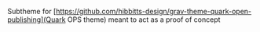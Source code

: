 Subtheme for [https://github.com/hibbitts-design/grav-theme-quark-open-publishing](Quark OPS theme) meant to act as a proof of concept

